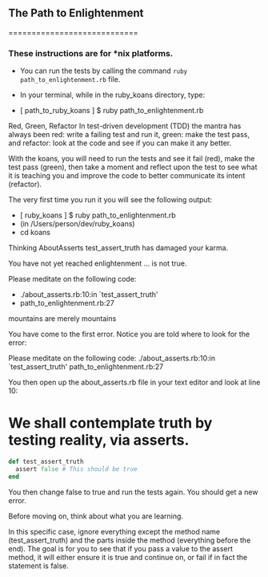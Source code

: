 ## The Path to Enlightenment
============================

### These instructions are for *nix platforms.

* You can run the tests by calling the command `ruby path_to_enlightenment.rb` file.

* In your terminal, while in the ruby_koans directory, type:

* [ path_to_ruby_koans ] $ ruby path_to_enlightenment.rb

Red, Green, Refactor
In test-driven development (TDD) the mantra has always been red: write a failing test and run it, green: make the test pass, and refactor: look at the code and see if you can make it any better.

With the koans, you will need to run the tests and see it fail (red), make the test pass (green), then take a moment and reflect upon the test to see what it is teaching you and improve the code to better communicate its intent (refactor).

The very first time you run it you will see the following output:

* [ ruby_koans ] $ ruby path_to_enlightenment.rb
* (in /Users/person/dev/ruby_koans)
* cd koans

Thinking AboutAsserts
test_assert_truth has damaged your karma.

You have not yet reached enlightenment ...
<false> is not true.

Please meditate on the following code:
* ./about_asserts.rb:10:in `test_assert_truth'
* path_to_enlightenment.rb:27

mountains are merely mountains

You have come to the first error. Notice you are told where to look for the error:

Please meditate on the following code:
./about_asserts.rb:10:in `test_assert_truth'
path_to_enlightenment.rb:27

You then open up the about_asserts.rb file in your text editor and look at line 10:

# We shall contemplate truth by testing reality, via asserts.
```ruby
def test_assert_truth
  assert false # This should be true
end
```

You then change false to true and run the tests again. You should get a new error.

Before moving on, think about what you are learning.

In this specific case, ignore everything except the method name (test_assert_truth) and the parts inside the method (everything before the end). The goal is for you to see that if you pass a value to the assert method, it will either ensure it is true and continue on, or fail if in fact the statement is false.
